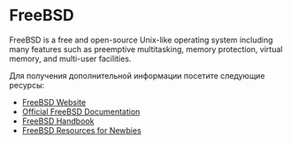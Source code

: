# FreeBSD

FreeBSD is a free and open-source Unix-like operating system including many features such as preemptive multitasking, memory protection, virtual memory, and multi-user facilities.

Для получения дополнительной информации посетите следующие ресурсы:

- [FreeBSD Website](https://www.freebsd.org/)
- [Official FreeBSD Documentation](https://docs.freebsd.org/en/)
- [FreeBSD Handbook](https://docs.freebsd.org/en/books/handbook/)
- [FreeBSD Resources for Newbies ](https://www.freebsd.org/projects/newbies/)

